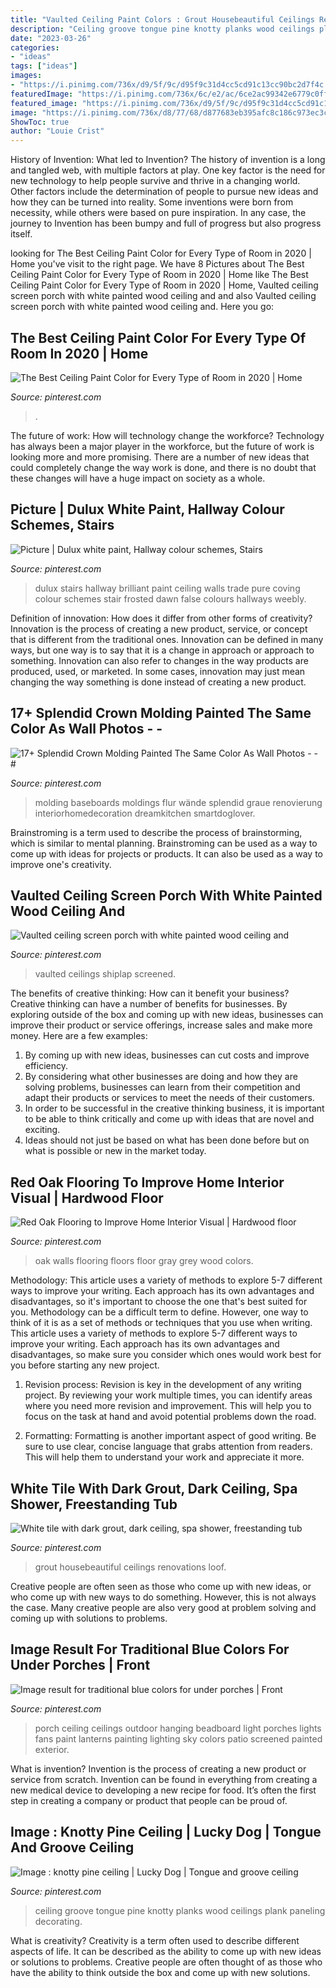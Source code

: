 ```yaml
---
title: "Vaulted Ceiling Paint Colors : Grout Housebeautiful Ceilings Renovations Loof"
description: "Ceiling groove tongue pine knotty planks wood ceilings plank paneling decorating"
date: "2023-03-26"
categories:
- "ideas"
tags: ["ideas"]
images:
- "https://i.pinimg.com/736x/d9/5f/9c/d95f9c31d4cc5cd91c13cc90bc2d7f4c.jpg"
featuredImage: "https://i.pinimg.com/736x/6c/e2/ac/6ce2ac99342e6779c0ff4beee7defdc0.jpg"
featured_image: "https://i.pinimg.com/736x/d9/5f/9c/d95f9c31d4cc5cd91c13cc90bc2d7f4c.jpg"
image: "https://i.pinimg.com/736x/d8/77/68/d877683eb395afc8c186c973ec3c961c--grey-painted-walls-gray-walls.jpg"
ShowToc: true
author: "Louie Crist"
---
```



History of Invention: What led to Invention?
The history of invention is a long and tangled web, with multiple factors at play. One key factor is the need for new technology to help people survive and thrive in a changing world. Other factors include the determination of people to pursue new ideas and how they can be turned into reality. Some inventions were born from necessity, while others were based on pure inspiration. In any case, the journey to Invention has been bumpy and full of progress but also progress itself.

	

		
looking for The Best Ceiling Paint Color for Every Type of Room in 2020 | Home you've visit to the right page. We have 8 Pictures about The Best Ceiling Paint Color for Every Type of Room in 2020 | Home like The Best Ceiling Paint Color for Every Type of Room in 2020 | Home, Vaulted ceiling screen porch with white painted wood ceiling and and also Vaulted ceiling screen porch with white painted wood ceiling and. Here you go:
		
    
## The Best Ceiling Paint Color For Every Type Of Room In 2020 | Home

<img loading=lazy src="https://i.pinimg.com/736x/e8/28/03/e82803d39bf889976385a028cbd9e874.jpg" onerror="this.onerror=null;this.src='https://tse4.mm.bing.net/th?id=OIP.TvJQwHBEreZhZ1vbbQd_-QHaLi&amp;pid=15.1';" alt="The Best Ceiling Paint Color for Every Type of Room in 2020 | Home">

_Source: pinterest.com_

>. 

	

The future of work: How will technology change the workforce?
Technology has always been a major player in the workforce, but the future of work is looking more and more promising. There are a number of new ideas that could completely change the way work is done, and there is no doubt that these changes will have a huge impact on society as a whole.

    
## Picture | Dulux White Paint, Hallway Colour Schemes, Stairs

<img loading=lazy src="https://i.pinimg.com/736x/d9/5f/9c/d95f9c31d4cc5cd91c13cc90bc2d7f4c.jpg" onerror="this.onerror=null;this.src='https://tse1.mm.bing.net/th?id=OIP.DizMXi8kcxEAkbaQRUGoDgAAAA&amp;pid=15.1';" alt="Picture | Dulux white paint, Hallway colour schemes, Stairs">

_Source: pinterest.com_

>dulux stairs hallway brilliant paint ceiling walls trade pure coving colour schemes stair frosted dawn false colours hallways weebly. 

	

Definition of innovation: How does it differ from other forms of creativity?
Innovation is the process of creating a new product, service, or concept that is different from the traditional ones. Innovation can be defined in many ways, but one way is to say that it is a change in approach or approach to something. Innovation can also refer to changes in the way products are produced, used, or marketed. In some cases, innovation may just mean changing the way something is done instead of creating a new product.

    
## 17+ Splendid Crown Molding Painted The Same Color As Wall Photos - - #

<img loading=lazy src="https://i.pinimg.com/736x/d9/63/de/d963de55a54292b453dac9a7702ba39b.jpg" onerror="this.onerror=null;this.src='https://tse4.mm.bing.net/th?id=OIP.fw7scYNBEunMJhSkIGzGbgHaJ4&amp;pid=15.1';" alt="17+ Splendid Crown Molding Painted The Same Color As Wall Photos - - #">

_Source: pinterest.com_

>molding baseboards moldings flur wände splendid graue renovierung interiorhomedecoration dreamkitchen smartdoglover. 

	

Brainstroming is a term used to describe the process of brainstorming, which is similar to mental planning. Brainstroming can be used as a way to come up with ideas for projects or products. It can also be used as a way to improve one's creativity.

    
## Vaulted Ceiling Screen Porch With White Painted Wood Ceiling And

<img loading=lazy src="https://i.pinimg.com/736x/a7/64/ec/a764ec20542345707dedde4e19268bf3.jpg" onerror="this.onerror=null;this.src='https://tse1.mm.bing.net/th?id=OIP.gGunlhii8Hfel5YwdIqGbQHaLH&amp;pid=15.1';" alt="Vaulted ceiling screen porch with white painted wood ceiling and">

_Source: pinterest.com_

>vaulted ceilings shiplap screened. 

	

The benefits of creative thinking: How can it benefit your business?
Creative thinking can have a number of benefits for businesses. By exploring outside of the box and coming up with new ideas, businesses can improve their product or service offerings, increase sales and make more money. Here are a few examples:
1. By coming up with new ideas, businesses can cut costs and improve efficiency.
2. By considering what other businesses are doing and how they are solving problems, businesses can learn from their competition and adapt their products or services to meet the needs of their customers.
3. In order to be successful in the creative thinking business, it is important to be able to think critically and come up with ideas that are novel and exciting.
4. Ideas should not just be based on what has been done before but on what is possible or new in the market today.

    
## Red Oak Flooring To Improve Home Interior Visual | Hardwood Floor

<img loading=lazy src="https://i.pinimg.com/736x/d8/77/68/d877683eb395afc8c186c973ec3c961c--grey-painted-walls-gray-walls.jpg" onerror="this.onerror=null;this.src='https://tse4.mm.bing.net/th?id=OIP.DcERlF1kH7oI9jLg7p3A1QHaHa&amp;pid=15.1';" alt="Red Oak Flooring to Improve Home Interior Visual | Hardwood floor">

_Source: pinterest.com_

>oak walls flooring floors floor gray grey wood colors. 

	

Methodology: This article uses a variety of methods to explore 5-7 different ways to improve your writing. Each approach has its own advantages and disadvantages, so it's important to choose the one that's best suited for you.
Methodology can be a difficult term to define. However, one way to think of it is as a set of methods or techniques that you use when writing. This article uses a variety of methods to explore 5-7 different ways to improve your writing. Each approach has its own advantages and disadvantages, so make sure you consider which ones would work best for you before starting any new project.
1) Revision process: Revision is key in the development of any writing project. By reviewing your work multiple times, you can identify areas where you need more revision and improvement. This will help you to focus on the task at hand and avoid potential problems down the road.

2) Formatting: Formatting is another important aspect of good writing. Be sure to use clear, concise language that grabs attention from readers. This will help them to understand your work and appreciate it more.

    
## White Tile With Dark Grout, Dark Ceiling, Spa Shower, Freestanding Tub

<img loading=lazy src="https://i.pinimg.com/736x/6c/e2/ac/6ce2ac99342e6779c0ff4beee7defdc0.jpg" onerror="this.onerror=null;this.src='https://tse2.mm.bing.net/th?id=OIP.12u9V81-gnvSUbLyREkGkgHaLH&amp;pid=15.1';" alt="White tile with dark grout, dark ceiling, spa shower, freestanding tub">

_Source: pinterest.com_

>grout housebeautiful ceilings renovations loof. 

	

Creative people are often seen as those who come up with new ideas, or who come up with new ways to do something. However, this is not always the case. Many creative people are also very good at problem solving and coming up with solutions to problems.

    
## Image Result For Traditional Blue Colors For Under Porches | Front

<img loading=lazy src="https://i.pinimg.com/736x/92/66/a2/9266a25afff163936547b5a9b9e2799d.jpg" onerror="this.onerror=null;this.src='https://tse1.mm.bing.net/th?id=OIP.84MsNCGdlFhotIP0zH93ZAHaLH&amp;pid=15.1';" alt="Image result for traditional blue colors for under porches | Front">

_Source: pinterest.com_

>porch ceiling ceilings outdoor hanging beadboard light porches lights fans paint lanterns painting lighting sky colors patio screened painted exterior. 

	

What is invention?
Invention is the process of creating a new product or service from scratch. Invention can be found in everything from creating a new medical device to developing a new recipe for food. It’s often the first step in creating a company or product that people can be proud of.

    
## Image : Knotty Pine Ceiling | Lucky Dog | Tongue And Groove Ceiling

<img loading=lazy src="https://i.pinimg.com/736x/ce/dc/aa/cedcaa9c24a8df0c70b7d6ecf10a71e9--pine-tongue-and-groove-ceiling-knotty-pine-ceiling.jpg" onerror="this.onerror=null;this.src='https://tse3.mm.bing.net/th?id=OIP.BJrBMTejorkF_Dlu0LmuggAAAA&amp;pid=15.1';" alt="Image : knotty pine ceiling | Lucky Dog | Tongue and groove ceiling">

_Source: pinterest.com_

>ceiling groove tongue pine knotty planks wood ceilings plank paneling decorating. 

	

What is creativity?
Creativity is a term often used to describe different aspects of life. It can be described as the ability to come up with new ideas or solutions to problems. Creative people are often thought of as those who have the ability to think outside the box and come up with new solutions.

